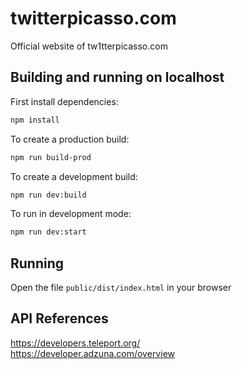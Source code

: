 # twitterpicasso.com
Official website of tw1tterpicasso.com

## Building and running on localhost

First install dependencies:

```sh
npm install
```

To create a production build:

```sh
npm run build-prod
```

To create a development build:

```sh
npm run dev:build
```

To run in development mode:

```sh
npm run dev:start
```
## Running

Open the file `public/dist/index.html` in your browser


## API References
https://developers.teleport.org/
<br/>
https://developer.adzuna.com/overview
